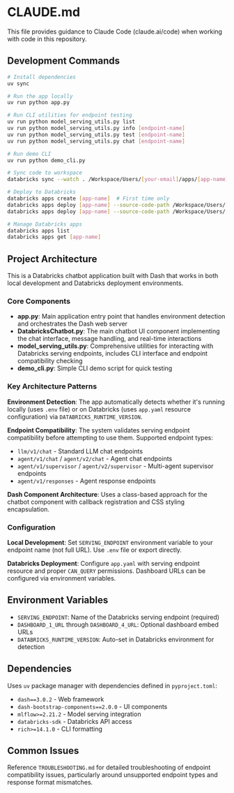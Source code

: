# CLAUDE.md

This file provides guidance to Claude Code (claude.ai/code) when working with code in this repository.

## Development Commands

```bash
# Install dependencies
uv sync

# Run the app locally
uv run python app.py

# Run CLI utilities for endpoint testing
uv run python model_serving_utils.py list
uv run python model_serving_utils.py info [endpoint-name]
uv run python model_serving_utils.py test [endpoint-name]
uv run python model_serving_utils.py chat [endpoint-name]

# Run demo CLI
uv run python demo_cli.py

# Sync code to workspace
databricks sync --watch . /Workspace/Users/[your-email]/apps/[app-name]/

# Deploy to Databricks
databricks apps create [app-name]  # First time only
databricks apps deploy [app-name] --source-code-path /Workspace/Users/[your-email]/apps/[app-name]
databricks apps deploy [app-name] --source-code-path /Workspace/Users/[your-email]/apps/[app-name] --mode SNAPSHOT

# Manage Databricks apps
databricks apps list
databricks apps get [app-name]
```

## Project Architecture

This is a Databricks chatbot application built with Dash that works in both local development and Databricks deployment environments.

### Core Components

- **app.py**: Main application entry point that handles environment detection and orchestrates the Dash web server
- **DatabricksChatbot.py**: The main chatbot UI component implementing the chat interface, message handling, and real-time interactions
- **model_serving_utils.py**: Comprehensive utilities for interacting with Databricks serving endpoints, includes CLI interface and endpoint compatibility checking
- **demo_cli.py**: Simple CLI demo script for quick testing

### Key Architecture Patterns

**Environment Detection**: The app automatically detects whether it's running locally (uses `.env` file) or on Databricks (uses `app.yaml` resource configuration) via `DATABRICKS_RUNTIME_VERSION`.

**Endpoint Compatibility**: The system validates serving endpoint compatibility before attempting to use them. Supported endpoint types:
- `llm/v1/chat` - Standard LLM chat endpoints  
- `agent/v1/chat` / `agent/v2/chat` - Agent chat endpoints
- `agent/v1/supervisor` / `agent/v2/supervisor` - Multi-agent supervisor endpoints
- `agent/v1/responses` - Agent response endpoints

**Dash Component Architecture**: Uses a class-based approach for the chatbot component with callback registration and CSS styling encapsulation.

### Configuration

**Local Development**: Set `SERVING_ENDPOINT` environment variable to your endpoint name (not full URL). Use `.env` file or export directly.

**Databricks Deployment**: Configure `app.yaml` with serving endpoint resource and proper `CAN_QUERY` permissions. Dashboard URLs can be configured via environment variables.

## Environment Variables

- `SERVING_ENDPOINT`: Name of the Databricks serving endpoint (required)
- `DASHBOARD_1_URL` through `DASHBOARD_4_URL`: Optional dashboard embed URLs
- `DATABRICKS_RUNTIME_VERSION`: Auto-set in Databricks environment for detection

## Dependencies

Uses `uv` package manager with dependencies defined in `pyproject.toml`:
- `dash==3.0.2` - Web framework
- `dash-bootstrap-components==2.0.0` - UI components  
- `mlflow>=2.21.2` - Model serving integration
- `databricks-sdk` - Databricks API access
- `rich>=14.1.0` - CLI formatting

## Common Issues

Reference `TROUBLESHOOTING.md` for detailed troubleshooting of endpoint compatibility issues, particularly around unsupported endpoint types and response format mismatches.